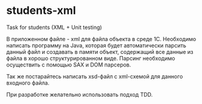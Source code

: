 ﻿students-xml
============

Task for students (XML + Unit testing)

В приложенном файле - xml для файла объекта в среде 1С.
Необходимо написать программу на Java, которая будет автоматически парсить данный файл и создавать в памяти объект, содержащий все данные из файла в хорошо структурированном виде.
Парсинг необходимо осуществить с помощью SAX и DOM парсеров.

Так же постарайтесь написать xsd-файл с xml-схемой для данного входного файла.

При разработке желательно использовать подход TDD. 
